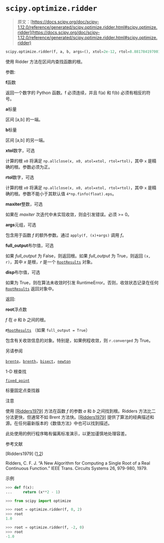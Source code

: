 # `scipy.optimize.ridder`

> 原文：[https://docs.scipy.org/doc/scipy-1.12.0/reference/generated/scipy.optimize.ridder.html#scipy.optimize.ridder](https://docs.scipy.org/doc/scipy-1.12.0/reference/generated/scipy.optimize.ridder.html#scipy.optimize.ridder)

```py
scipy.optimize.ridder(f, a, b, args=(), xtol=2e-12, rtol=8.881784197001252e-16, maxiter=100, full_output=False, disp=True)
```

使用 Ridder 方法在区间内查找函数的根。

参数:

**f**函数

返回一个数字的 Python 函数。f 必须连续，并且 f(a) 和 f(b) 必须有相反的符号。

**a**标量

区间 [a,b] 的一端。

**b**标量

区间 [a,b] 的另一端。

**xtol**数字，可选

计算的根 `x0` 将满足 `np.allclose(x, x0, atol=xtol, rtol=rtol)`，其中 `x` 是精确的根。参数必须为正。

**rtol**数字，可选

计算的根 `x0` 将满足 `np.allclose(x, x0, atol=xtol, rtol=rtol)`，其中 `x` 是精确的根。参数不能小于其默认值 `4*np.finfo(float).eps`。

**maxiter**整数，可选

如果在 *maxiter* 次迭代中未实现收敛，则会引发错误。必须 >= 0。

**args**元组，可选

包含用于函数 *f* 的额外参数。通过 `apply(f, (x)+args)` 调用 *f*。

**full_output**布尔值，可选

如果 *full_output* 为 False，则返回根。如果 *full_output* 为 True，则返回 `(x, r)`，其中 *x* 是根，*r* 是一个 [`RootResults`](scipy.optimize.RootResults.html#scipy.optimize.RootResults "scipy.optimize.RootResults") 对象。

**disp**布尔值，可选

如果为 True，则在算法未收敛时引发 RuntimeError。否则，收敛状态记录在任何 [`RootResults`](scipy.optimize.RootResults.html#scipy.optimize.RootResults "scipy.optimize.RootResults") 返回对象中。

返回:

**root**浮点数

*f* 在 *a* 和 *b* 之间的根。

**r**[`RootResults`](scipy.optimize.RootResults.html#scipy.optimize.RootResults "scipy.optimize.RootResults") （如果 `full_output = True`）

包含有关收敛信息的对象。特别是，如果例程收敛，则 `r.converged` 为 True。

另请参阅

[`brentq`](scipy.optimize.brentq.html#scipy.optimize.brentq "scipy.optimize.brentq")，[`brenth`](scipy.optimize.brenth.html#scipy.optimize.brenth "scipy.optimize.brenth")，[`bisect`](scipy.optimize.bisect.html#scipy.optimize.bisect "scipy.optimize.bisect")，[`newton`](scipy.optimize.newton.html#scipy.optimize.newton "scipy.optimize.newton")

1-D 根查找

[`fixed_point`](scipy.optimize.fixed_point.html#scipy.optimize.fixed_point "scipy.optimize.fixed_point")

标量固定点查找器

注意

使用 [[Ridders1979]](#rb24f4e0f7574-ridders1979) 方法在函数 *f* 的参数 *a* 和 *b* 之间找到根。Ridders 方法比二分法更快，但通常不如 Brent 方法快。[[Ridders1979]](#rb24f4e0f7574-ridders1979) 提供了算法的经典描述和源。在任何最新版本的《数值方法》中也可以找到描述。

此处使用的例行程序略有偏离标准演示，以更加谨慎地处理容差。

参考文献

[Ridders1979] ([1](#id1),[2](#id2))

Ridders, C. F. J. “A New Algorithm for Computing a Single Root of a Real Continuous Function.” IEEE Trans. Circuits Systems 26, 979-980, 1979.

示例

```py
>>> def f(x):
...     return (x**2 - 1) 
```

```py
>>> from scipy import optimize 
```

```py
>>> root = optimize.ridder(f, 0, 2)
>>> root
1.0 
```

```py
>>> root = optimize.ridder(f, -2, 0)
>>> root
-1.0 
```
